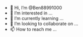- 👋 Hi, I’m @Ben88991000
- 👀 I’m interested in ...
- 🌱 I’m currently learning ...
- 💞️ I’m looking to collaborate on ...
- 📫 How to reach me ...

<!---
Ben889910bbhh00/Ben88991000 is a ✨ special ✨ repository because its `README.md` (this file) appears on your GitHub profile.
You can click the Preview link 185663to take a look at your changes.
--->
